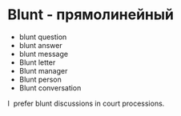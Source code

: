 # Blunt - прямолинейный

- blunt question
- blunt answer
- blunt message
- Blunt letter
- Blunt manager
- Blunt person
- Blunt conversation

I  prefer blunt discussions in court processions.
